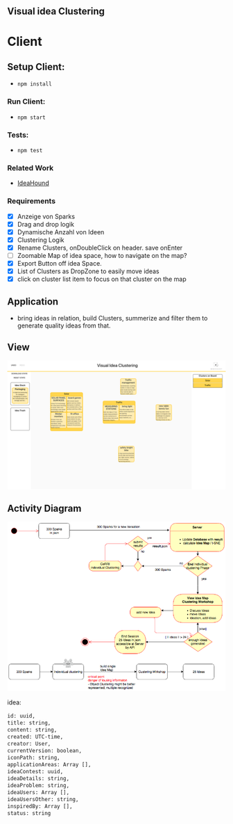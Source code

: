 ## Visual idea Clustering

# Client

## Setup Client:

- `npm install`

### Run Client:

- `npm start`

### Tests:

- `npm test`

### Related Work

- [IdeaHound](http://www.eecs.harvard.edu/~kgajos/papers/2016/siangliulue16ideahound-uist.shtml)

### Requirements

- [x] Anzeige von Sparks
- [x] Drag and drop logik
- [x] Dynamische Anzahl von Ideen
- [x] Clustering Logik
- [x] Rename Clusters, onDoubleClick on header. save onEnter
- [ ] Zoomable Map of idea space, how to navigate on the map?
- [x] Export Button off idea Space.
- [x] List of Clusters as DropZone to easily move ideas
- [x] click on cluster list item to focus on that cluster on the map

## Application

- bring ideas in relation, build Clusters, summerize and filter them to generate quality ideas from that.

## View

![Example](/client/public/ScreenshotVisualIdeaClustering.png)

## Activity Diagram

![Diagram](/client/public/ActivityDiagramClustering.png)

idea:

```
id: uuid,
title: string,
content: string,
created: UTC-time,
creator: User,
currentVersion: boolean,
iconPath: string,
applicationAreas: Array [],
ideaContest: uuid,
ideaDetails: string,
ideaProblem: string,
ideaUsers: Array [],
ideaUsersOther: string,
inspiredBy: Array [],
status: string
```
